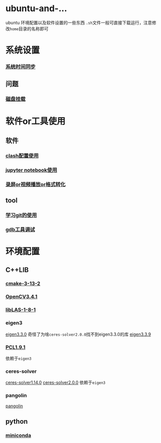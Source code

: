 # ubuntu-and-...
ubuntu 环境配置以及软件设置的一些东西
`.sh`文件一般可直接下载运行，注意修改`home`目录的名称即可
# 系统设置
### [系统时间同步](系统设置/settime.sh)
## 问题
### [磁盘挂载](系统设置/问题/fdisk.sh)

# 软件or工具使用
## 软件
### [clash配置使用](软件or工具使用/软件/clash.md)
### [jupyter notebook使用](软件or工具使用/软件/jupyternotebook.md)
### [录屏or视频播放or格式转化](软件or工具使用/软件/aboutvideo.md)
## tool
### [学习git的使用](软件or工具使用/tool/trygit.md)
### [gdb工具调试](软件or工具使用/tool/gdb.sh)

# 环境配置
## C++LIB
### [cmake-3-13-2](环境配置/C++LIB/cmake-3-13-2.sh)
### [OpenCV3.4.1](环境配置/C++LIB/OpenCV-3-4-1.sh)
### [libLAS-1-8-1](环境配置/C++LIB/libLAS-1-8-1.sh)
### eigen3
[eigen3.3.0](环境配置/C++LIB/eigen3.3.0.sh) 奇怪了为啥`ceres-solver2.0.0`找不到eigen3.3.0的库
[eigen3.3.9](环境配置/C++LIB/eigen3.3.9.sh)
### [PCL1.9.1](环境配置/C++LIB/pcl1-9-1.sh)
依赖于`eigen3`
### ceres-solver
 [ceres-solver1.14.0](环境配置/C++LIB/ceres1-14-0.sh)
 [ceres-solver2.0.0](环境配置/C++LIB/ceres2-2-0.sh)
依赖于`eigen3`
### pangolin
 [pangolin](环境配置/C++LIB/pangolin.sh)
## python
### [miniconda](环境配置/python/miniconda.md)

